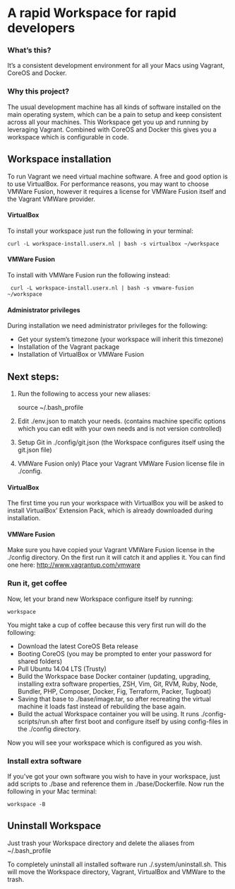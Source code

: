 # A rapid Workspace for rapid developers

### What’s this?
It’s a consistent development environment for all your Macs using Vagrant, CoreOS and Docker.

### Why this project?
The usual development machine has all kinds of software installed on the main operating system, which can be a pain to setup and keep consistent across all your machines. This Workspace get you up and running by leveraging Vagrant. Combined with CoreOS and Docker this gives you a workspace which is configurable in code.

## Workspace installation
To run Vagrant we need virtual machine software. A free and good option is to use VirtualBox. For performance reasons, you may want to choose VMWare Fusion, however it requires a license for VMWare Fusion itself and the Vagrant VMWare provider.

#### VirtualBox
To install your workspace just run the following in your terminal:

	curl -L workspace-install.userx.nl | bash -s virtualbox ~/workspace

#### VMWare Fusion
To install with VMWare Fusion run the following instead:

	 curl -L workspace-install.userx.nl | bash -s vmware-fusion ~/workspace

#### Administrator privileges
During installation we need administrator privileges for the following:
- Get your system’s timezone (your workspace will inherit this timezone)
- Installation of the Vagrant package
- Installation of VirtualBox or VMWare Fusion

## Next steps:
1. Run the following to access your new aliases:
	
	source ~/.bash_profile

2. Edit ./env.json to match your needs. (contains machine specific options which you can edit with your own needs and is not version controlled)
3. Setup Git in ./config/git.json (the Workspace configures itself using the git.json file)
4. VMWare Fusion only) Place your Vagrant VMWare Fusion license file in ./config.

#### VirtualBox
The first time you run your workspace with VirtualBox you will be asked to install VirtualBox’ Extension Pack, which is already downloaded during installation.

#### VMWare Fusion
Make sure you have copied your Vagrant VMWare Fusion license in the ./config directory. On the first run it will catch it and applies it. You can find one here: http://www.vagrantup.com/vmware

### Run it, get coffee
Now, let your brand new Workspace configure itself by running:
	
	workspace

You might take a cup of coffee because this very first run will do the following:
- Download the latest CoreOS Beta release
- Booting CoreOS (you may be prompted to enter your password for shared folders)
- Pull Ubuntu 14.04 LTS (Trusty)
- Build the Workspace base Docker container (updating, upgrading, installing extra software properties, ZSH, Vim, Git, RVM, Ruby, Node,  Bundler, PHP, Composer, Docker, Fig, Terraform, Packer, Tugboat)
- Saving that base to ./base/image.tar, so after recreating the virtual machine it loads fast instead of rebuilding the base again.
- Build the actual Workspace container you will be using. It runs ./config-scripts/run.sh after first boot and configure itself by using config-files in the ./config directory.

Now you will see your workspace which is configured as you wish.

### Install extra software
If you’ve got your own software you wish to have in your workspace, just add scripts to ./base and reference them in ./base/Dockerfile. Now run the following in your Mac terminal:

	workspace -B

## Uninstall Workspace
Just trash your Workspace directory and delete the aliases from ~/.bash_profile

To completely uninstall all installed software run ./.system/uninstall.sh. This will move the Workspace directory, Vagrant, VirtualBox and VMWare to the trash.